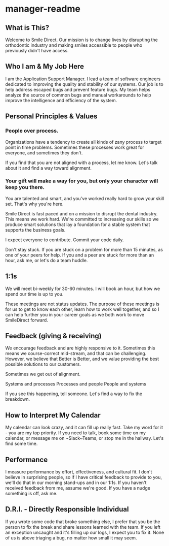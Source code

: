 # manager-readme

## What is This?
Welcome to Smile Direct. Our mission is to change lives by disrupting the orthodontic industry and making smiles accessible to people who previously didn't have access.

## Who I am & My Job Here
I am the Application Support Manager. I lead a team of software engineers dedicated to improving the quality and stability of our systems. Our job is to help address escaped bugs and prevent feature bugs. My team helps analyze the source of common bugs and manual workarounds to help improve the intelligence and efficiency of the system.

## Personal Principles & Values

### People over process.
Organizations have a tendency to create all kinds of zany process to target point in time problems. Sometimes these processes work great for everyone, and sometimes they don't. 

If you find that you are not aligned with a process, let me know. Let's talk about it and find a way toward alignment.

### Your gift will make a way for you, but only your character will keep you there. 
You are talented and smart, and you've worked really hard to grow your skill set. That's why you're here. 

Smile Direct is fast paced and on a mission to disrupt the dental industry. This means we work hard. We're committed to increasing our skills so we produce smart solutions that lay a foundation for a stable system that supports the business goals.

I expect everyone to contribute. Commit your code daily. 

Don't stay stuck. If you are stuck on a problem for more than 15 minutes, as one of your peers for help. If you and a peer are stuck for more than an hour, ask me, or let's do a team huddle. 

## 1:1s
We will meet bi-weekly for 30-60 minutes. I will book an hour, but how we spend our time is up to you.

These meetings are not status updates. The purpose of these meetings is for us to get to know each other, learn how to work well together, and so I can help further you in your career goals as we both work to move SmileDirect forward. 

## Feedback (giving & receiving)
We encourage feedback and are highly responsive to it. Sometimes this means we course-correct mid-stream, and that can be challenging. However, we believe that Better is Better, and we value providing the best possible solutions to our customers.

Sometimes we get out of alignment.

Systems and processes
Processes and people
People and systems

If you see this happening, tell someone. Let's find a way to fix the breakdown.

## How to Interpret My Calendar 
My calendar can look crazy, and it can fill up really fast. Take my word for it - you are my top priority. 
If you need to talk, book some time on my calendar, or message me on ~Slack~Teams, or stop me in the hallway. Let's find some time.

## Performance 
I measure performance by effort, effectiveness, and cultural fit. I don't believe in surprising people, so if I have critical feedback to provide to you, we'll do that in our morning stand-ups and in our 1:1s. If you haven't received feedback from me, assume we're good. If you have a nudge something is off, ask me. 

## D.R.I. - Directly Responsible Individual 
If you wrote some code that broke something else, I prefer that you be the person to fix the break and share lessons learned with the team. If you left an exception uncaught and it's filling up our logs, I expect you to fix it. None of us is above triaging a bug, no matter how small it may seem. 
